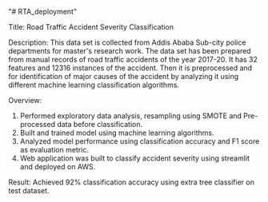 "# RTA_deployment" 


Title: Road Traffic Accident Severity Classification


Description: 
        This data set is collected from Addis Ababa Sub-city police departments for master's research work. The data set has been prepared from manual records of road traffic accidents of the year 2017-20. It has 32 features and 12316 instances of the accident. Then it is preprocessed and for identification of major causes of the accident by analyzing it using different machine learning classification algorithms.


Overview: 
1.	Performed exploratory data analysis, resampling using SMOTE and Pre-processed data before classification.
2.	Built and trained model using machine learning algorithms.
3.	Analyzed model performance using classification accuracy and F1 score as evaluation metric.
4.	Web application was built to classify accident severity using streamlit and deployed on AWS.

Result: Achieved 92% classification accuracy using extra tree classifier on test dataset.

